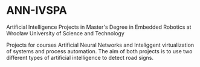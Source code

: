 # ANN-IVSPA
Artificial Intelligence Projects in Master's Degree in Embedded Robotics at Wrocław University of Science and Technology

Projects for courses Artificial Neural Networks and Inteliggent virtualization of systems and process automation. 
The aim of both projects is to use two different types of artificial intelligence to detect road signs.